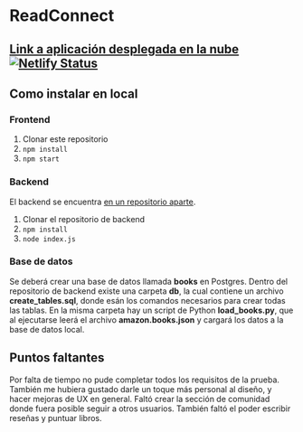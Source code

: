 # ReadConnect

## [Link a aplicación desplegada en la nube](https://read-connect.netlify.app/) [![Netlify Status](https://api.netlify.com/api/v1/badges/fc010969-f7ab-4beb-9edc-551488a077ec/deploy-status)](https://app.netlify.com/sites/read-connect/deploys)

## Como instalar en local

### Frontend

1. Clonar este repositorio
2. ```npm install```
3. ```npm start```

### Backend

El backend se encuentra [en un repositorio aparte](https://github.com/batithumann/read-connect-back).

1. Clonar el repositorio de backend
2. ```npm install```
3. ```node index.js```

### Base de datos

Se deberá crear una base de datos llamada **books** en Postgres.
Dentro del repositorio de backend existe una carpeta **db**, la cual contiene un archivo **create_tables.sql**, donde esán los comandos necesarios para crear todas las tablas.
En la misma carpeta hay un script de Python **load_books.py**, que al ejecutarse leerá el archivo **amazon.books.json** y cargará los datos a la base de datos local.

## Puntos faltantes

Por falta de tiempo no pude completar todos los requisitos de la prueba.
También me hubiera gustado darle un toque más personal al diseño, y hacer mejoras de UX en general.
Faltó crear la sección de comunidad donde fuera posible seguir a otros usuarios.
También faltó el poder escribir reseñas y puntuar libros.
